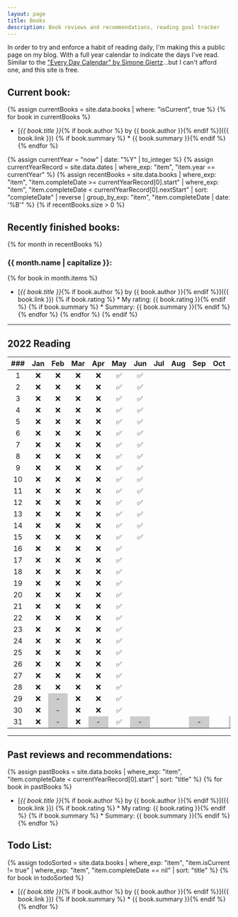 ```yaml
---
layout: page
title: Books
description: Book reviews and recommendations, reading goal tracker
---
```


<style>
    li {
        margin-bottom: 5px;
    }

    /* non-existent days - MonthNum+1 */
    /* feb */
    table tbody tr:nth-child(29) td:nth-child(3), /* jekyll code to make conditional if leap year? lol */
    table tbody tr:nth-child(30) td:nth-child(3),
    table tbody tr:nth-child(31) td:nth-child(3),
    /* apr */
    table tbody tr:nth-child(31) td:nth-child(5),
    /* jun */
    table tbody tr:nth-child(31) td:nth-child(7),
    /* aug */
    table tbody tr:nth-child(31) td:nth-child(10),
    /* nov */
    table tbody tr:nth-child(31) td:nth-child(12) {
        background-color: #cccccc;
    }
</style>

In order to try and enforce a habit of reading daily, I'm making this a public page on my blog. With a full year calendar to indicate the days I've read. Similar to the ["Every Day Calendar" by Simone Giertz](https://www.simonegiertz.com/every-day-calendar)...but I can't afford one, and this site is free.

## Current book:
{% assign currentBooks = site.data.books | where: "isCurrent", true %}
{% for book in currentBooks %}
* [*{{ book.title }}*{% if book.author %} by {{ book.author }}{% endif %}]({{ book.link }})
{% if book.summary %}  * {{ book.summary }}{% endif %}
{% endfor %}

<!--
    What a mess...Jekyll does not handle dates very well. So I had to come up with this hack.
    I created a .yml file with just start and "nextStart" dates. For some reason, Jekyll does
    not have a way to convert a string to a date type, only the other way around. So I got around
    that using the .yml data file.

    Then I look up the date record corresponding to the current year and use those for filtering.
-->
{% assign currentYear = "now" | date: "%Y" | to_integer %}
{% assign currentYearRecord = site.data.dates | where_exp: "item", "item.year == currentYear" %}
{% assign recentBooks = site.data.books
        | where_exp: "item", "item.completeDate >= currentYearRecord[0].start"
        | where_exp: "item", "item.completeDate < currentYearRecord[0].nextStart"
        | sort: "completeDate" | reverse
        | group_by_exp: "item", "item.completeDate | date: '%B'"
%}
{% if recentBooks.size > 0 %}
## Recently finished books:

{% for month in recentBooks %}
### {{ month.name | capitalize }}:
{% for book in month.items %}
* [*{{ book.title }}*{% if book.author %} by {{ book.author }}{% endif %}]({{ book.link }})
{% if book.rating %}  * My rating: {{ book.rating }}{% endif %}
{% if book.summary %}  * Summary: {{ book.summary }}{% endif %}
{% endfor %}
{% endfor %}
{% endif %}

----

## 2022 Reading

| ###  | Jan  | Feb  | Mar  | Apr  | May  | Jun  | Jul  | Aug  | Sep  | Oct  | Nov  | Dec  |
| :--: | :--: | :--: | :--: | :--: | :--: | :--: | :--: | :--: | :--: | :--: | :--: | :--: |
|  1   |  ❌  |  ❌  |  ❌  |  ❌  |  ✅  |  ✅  |      |      |      |      |      |      |
|  2   |  ❌  |  ❌  |  ❌  |  ❌  |  ✅  |  ✅  |      |      |      |      |      |      |
|  3   |  ❌  |  ❌  |  ❌  |  ❌  |  ✅  |  ✅  |      |      |      |      |      |      |
|  4   |  ❌  |  ❌  |  ❌  |  ❌  |  ✅  |  ✅  |      |      |      |      |      |      |
|  5   |  ❌  |  ❌  |  ❌  |  ❌  |  ✅  |  ✅  |      |      |      |      |      |      |
|  6   |  ❌  |  ❌  |  ❌  |  ❌  |  ✅  |  ✅  |      |      |      |      |      |      |
|  7   |  ❌  |  ❌  |  ❌  |  ❌  |  ✅  |  ✅  |      |      |      |      |      |      |
|  8   |  ❌  |  ❌  |  ❌  |  ❌  |  ✅  |  ✅  |      |      |      |      |      |      |
|  9   |  ❌  |  ❌  |  ❌  |  ❌  |  ✅  |  ✅  |      |      |      |      |      |      |
|  10  |  ❌  |  ❌  |  ❌  |  ❌  |  ✅  |  ✅  |      |      |      |      |      |      |
|  11  |  ❌  |  ❌  |  ❌  |  ❌  |  ✅  |  ✅  |      |      |      |      |      |      |
|  12  |  ❌  |  ❌  |  ❌  |  ❌  |  ✅  |  ✅  |      |      |      |      |      |      |
|  13  |  ❌  |  ❌  |  ❌  |  ❌  |  ✅  |  ✅  |      |      |      |      |      |      |
|  14  |  ❌  |  ❌  |  ❌  |  ❌  |  ✅  |  ✅  |      |      |      |      |      |      |
|  15  |  ❌  |  ❌  |  ❌  |  ❌  |  ✅  |  ✅  |      |      |      |      |      |      |
|  16  |  ❌  |  ❌  |  ❌  |  ❌  |  ✅  |      |      |      |      |      |      |      |
|  17  |  ❌  |  ❌  |  ❌  |  ❌  |  ✅  |      |      |      |      |      |      |      |
|  18  |  ❌  |  ❌  |  ❌  |  ❌  |  ✅  |      |      |      |      |      |      |      |
|  19  |  ❌  |  ❌  |  ❌  |  ❌  |  ✅  |      |      |      |      |      |      |      |
|  20  |  ❌  |  ❌  |  ❌  |  ❌  |  ✅  |      |      |      |      |      |      |      |
|  21  |  ❌  |  ❌  |  ❌  |  ❌  |  ✅  |      |      |      |      |      |      |      |
|  22  |  ❌  |  ❌  |  ❌  |  ❌  |  ✅  |      |      |      |      |      |      |      |
|  23  |  ❌  |  ❌  |  ❌  |  ❌  |  ✅  |      |      |      |      |      |      |      |
|  24  |  ❌  |  ❌  |  ❌  |  ❌  |  ✅  |      |      |      |      |      |      |      |
|  25  |  ❌  |  ❌  |  ❌  |  ❌  |  ✅  |      |      |      |      |      |      |      |
|  26  |  ❌  |  ❌  |  ❌  |  ❌  |  ✅  |      |      |      |      |      |      |      |
|  27  |  ❌  |  ❌  |  ❌  |  ❌  |  ✅  |      |      |      |      |      |      |      |
|  28  |  ❌  |  ❌  |  ❌  |  ❌  |  ✅  |      |      |      |      |      |      |      |
|  29  |  ❌  |  -   |  ❌  |  ❌  |  ✅  |      |      |      |      |      |      |      |
|  30  |  ❌  |  -   |  ❌  |  ❌  |  ✅  |      |      |      |      |      |      |      |
|  31  |  ❌  |  -   |  ❌  |  -   |  ✅  |  -   |      |      |  -   |      |  -   |      |

----

## Past reviews and recommendations:

{% assign pastBooks = site.data.books
        | where_exp: "item", "item.completeDate < currentYearRecord[0].start"
        | sort: "title"
%}
{% for book in pastBooks %}
* [*{{ book.title }}*{% if book.author %} by {{ book.author }}{% endif %}]({{ book.link }})
{% if book.rating %}  * My rating: {{ book.rating }}{% endif %}
{% if book.summary %}  * Summary: {{ book.summary }}{% endif %}
{% endfor %}

## Todo List:

{% assign todoSorted = site.data.books
        | where_exp: "item", "item.isCurrent != true"
        | where_exp: "item", "item.completeDate == nil"
        | sort: "title"
%}
{% for book in todoSorted %}
* [*{{ book.title }}*{% if book.author %} by {{ book.author }}{% endif %}]({{ book.link }})
{% if book.summary %}  * {{ book.summary }}{% endif %}
{% endfor %}
